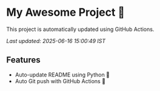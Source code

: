 # My Awesome Project 🚀

This project is automatically updated using GitHub Actions.

_Last updated: 2025-06-16 15:00:49 IST_

## Features
- Auto-update README using Python 🐍
- Auto Git push with GitHub Actions 🤖
